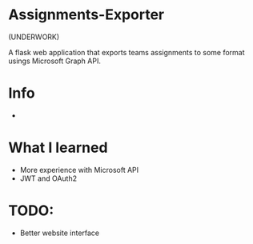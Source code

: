 # Assignments-Exporter
(UNDERWORK)
 
 A flask web application that exports teams assignments to some format usings Microsoft Graph API. 
 
 # Info
 -
 
 # What I learned
 - More experience with Microsoft API
 - JWT and OAuth2
 
# TODO:
 - Better website interface
 

